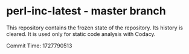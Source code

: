 # perl-inc-latest - master branch

This repository contains the frozen state of the repository.
Its history is cleared. It is used only for static code
analysis with Codacy.

Commit Time: 1727790513